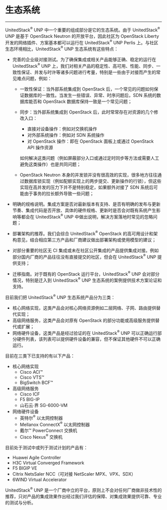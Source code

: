 # 生态系统

---

UnitedStack<sup>®</sup> UNP 中一个重要的组成部分是它的生态系统。由于 UnitedStack<sup>®</sup> UNP 是基于 OpenStack Neutron 的开放平台，因此社区为 OpenStack Liberty 开发的网络插件、方案基本都可以运行在 UnitedStack<sup>®</sup> UNP Perlis 上。与社区生态环境相比，UnitedStack<sup>®</sup> UNP 生态系统有这些特点：

 - 完善的企业级对接测试。为了确保集成或相关产品能够正确、稳定的运行在 UnitedStack<sup>®</sup> UNP 上，我们对相关产品的稳定性、高可用、性能、同步、一致性保证、并发与时许等诸多问题进行考量，特别是一些由于对接而产生的常见难点问题，例如：
   - 一致性保证：当外部系统集成到 OpenStack 后，一个常见的问题如何保证数据库的一致性。当发生一些错误、异常、时序问题后，SDN 系统的数据库能否和 OpenStack 数据库保持一致是一个常见问题；

   - 同步：当外部系统集成到 OpenStack 后，此时常常存在对资源的几个修改入口：
     - 直接对设备操作：例如对交换机操作
     - 对外部系统操作：例如对 SDN 系统操作
     - 对 OpenStack 操作：即在 OpenStack 面板上或通过 OpenStack API 操作资源
     
     如何解决这类问题（例如屏蔽部分入口或通过定时同步等方法或需要人工避免这类操作）也是共同问题；
     
   - OpenStack Neutron 本身的并发锁并没有很高效的实现，很多地方往往通过数据库锁实现（例如配额实现上的两步提交、更新操作的行锁），但这些实现在高并发的压力下并不是特别稳定，如果额外对接了 SDN 系统后可能由于事务的拉长额外导致一些问题；
     
 - 明确的规格说明。集成方案是否对最新版本有支持、是否有明确的发布与更新节奏、集成代码是否开放、具体的硬件规格、更新时是否会对既有系统产生影响等都会在 UnitedStack<sup>®</sup> UNP 中做出说明，解决方案落地时常见的忽略问题；
 - 部署架构的推荐。我们会综合 UnitedStack<sup>®</sup> OpenStack 的高可用设计和架构意见，结合相应第三方产品和厂商建议做出部署架构或使用模型的建议；
 - 对部分重要的社区无 CI 集成或未在社区公开集成的产品提供集成对接。例如部分国内厂商的产品往往没有直接提交的社区，但会在 UnitedStack<sup>®</sup> UNP 提供支持；
 - 迁移指南。对于既有的 OpenStack 运行平台，UnitedStack<sup>®</sup> UNP 会对部分情况，特别是迁入到 UnitedStack<sup>®</sup> UNP 生态系统的案例提供技术方案论证和支持。

目前我们把 UnitedStack<sup>®</sup> UNP 生态系统产品分为三类：

- 核心网络实现，这类产品会对核心网络资源例如二层网络、子网、路由提供替代实现；
- 高级网络服务，这类产品会对原有 OpenStack 的部分功能或高级服务提供替代或扩展；
- 网络硬件设备，这类产品是经过验证的在 UnitedStack<sup>®</sup> UNP 可以正确运行部分硬件列表，该列表可以提供硬件设备的兼容，但不保证其他硬件不可以正确运行。

目前在三类下已支持的有以下产品：

 - 核心网络实现
   - Cisco ACI™
   - Cisco VTS™
   - BigSwitch BCF™
 - 高级网络服务
   - Cisco ICF
   - F5 BIG-IP
   - 山石云∙界 SG-6000-VM
 - 网络硬件设备
   - 英特尔<sup>®</sup> 以太网控制器
   - Mellanox ConnectX<sup>®</sup> 以太网控制器
   - 戴尔™ PowerConnect 交换机
   - Cisco Nexus<sup>®</sup> 交换机

目前处于测试中或列于测试计划的产品有：
 
 - Huawei Agile Controller
 - H3C Virtual Converged Framework
 - F5 BIGIP VE
 - Citrix NetsSaler NCC（可对接 NetScaler MPX、VPX、SDX）
 - 6WIND Virtual Accelerator

UnitedStack<sup>®</sup> UNP 是一个厂商中立的平台，原则上不会对任何厂商做非技术性的推荐，只对产品的集成效果作出经过我们评估的保障、对集成效果提供可靠、专业的测试与分析。